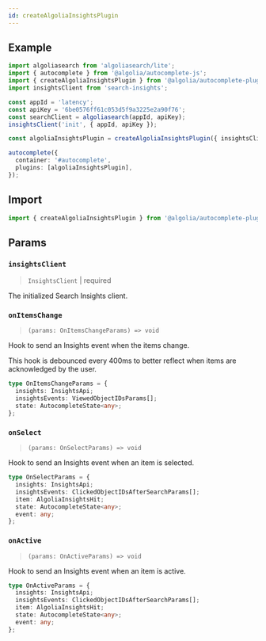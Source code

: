 ```yaml
---
id: createAlgoliaInsightsPlugin
---
```


## Example

```ts
import algoliasearch from 'algoliasearch/lite';
import { autocomplete } from '@algolia/autocomplete-js';
import { createAlgoliaInsightsPlugin } from '@algolia/autocomplete-plugin-algolia-insights';
import insightsClient from 'search-insights';

const appId = 'latency';
const apiKey = '6be0576ff61c053d5f9a3225e2a90f76';
const searchClient = algoliasearch(appId, apiKey);
insightsClient('init', { appId, apiKey });

const algoliaInsightsPlugin = createAlgoliaInsightsPlugin({ insightsClient });

autocomplete({
  container: '#autocomplete',
  plugins: [algoliaInsightsPlugin],
});
```

## Import

```ts
import { createAlgoliaInsightsPlugin } from '@algolia/autocomplete-plugin-algolia-insights';
```

## Params

### `insightsClient`

> `InsightsClient` | required

The initialized Search Insights client.

### `onItemsChange`

> `(params: OnItemsChangeParams) => void`

Hook to send an Insights event when the items change.

This hook is debounced every 400ms to better reflect when items are acknowledged by the user.

```ts
type OnItemsChangeParams = {
  insights: InsightsApi;
  insightsEvents: ViewedObjectIDsParams[];
  state: AutocompleteState<any>;
};
```

### `onSelect`

> `(params: OnSelectParams) => void`

Hook to send an Insights event when an item is selected.

```ts
type OnSelectParams = {
  insights: InsightsApi;
  insightsEvents: ClickedObjectIDsAfterSearchParams[];
  item: AlgoliaInsightsHit;
  state: AutocompleteState<any>;
  event: any;
};
```

### `onActive`

> `(params: OnActiveParams) => void`

Hook to send an Insights event when an item is active.

```ts
type OnActiveParams = {
  insights: InsightsApi;
  insightsEvents: ClickedObjectIDsAfterSearchParams[];
  item: AlgoliaInsightsHit;
  state: AutocompleteState<any>;
  event: any;
};
```
